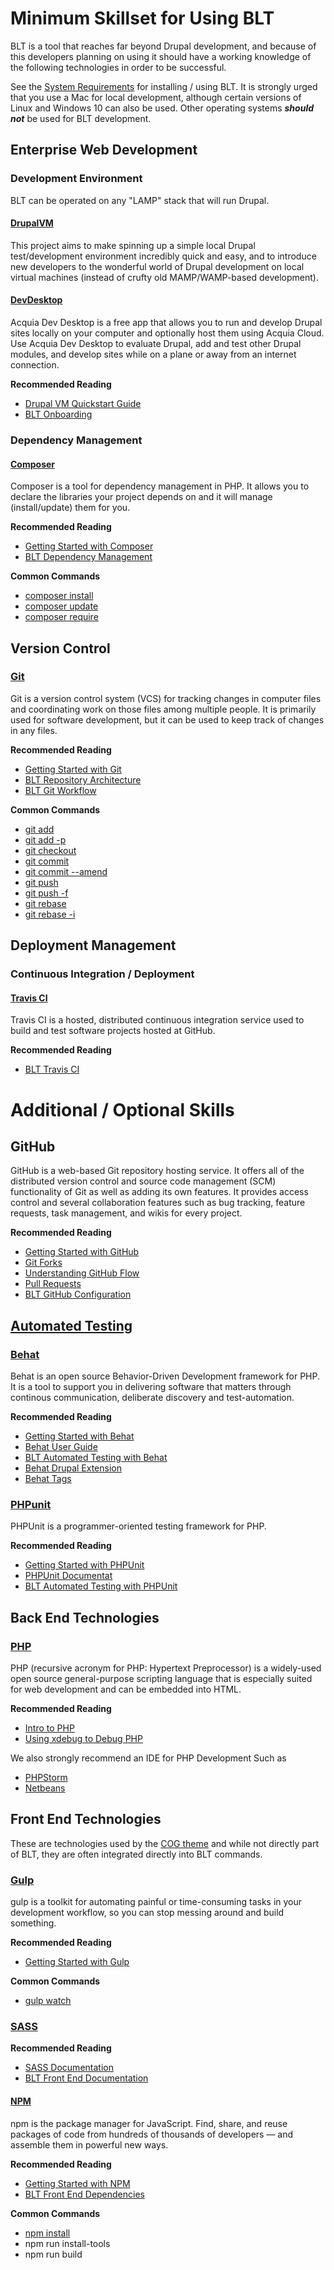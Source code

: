 # Minimum Skillset for Using BLT
BLT is a tool that reaches far beyond Drupal development, and because of this developers planning on using it should have a working knowledge of the following technologies in order to be successful.

See the [System Requirements](INSTALL.md) for installing / using BLT. It is strongly urged that you use a Mac for local development, although certain versions of Linux and Windows 10 can also be used. Other operating systems ***should not*** be used for BLT development.

## Enterprise Web Development

### Development Environment
BLT can be operated on any "LAMP" stack that will run Drupal.

#### [DrupalVM](https://www.drupalvm.com/)
This project aims to make spinning up a simple local Drupal test/development environment incredibly quick and easy, and to introduce new developers to the wonderful world of Drupal development on local virtual machines (instead of crufty old MAMP/WAMP-based development).

#### [DevDesktop](https://www.acquia.com/products-services/dev-desktop)
Acquia Dev Desktop is a free app that allows you to run and develop Drupal sites locally on your computer and optionally host them using Acquia Cloud. Use Acquia Dev Desktop to evaluate Drupal, add and test other Drupal modules, and develop sites while on a plane or away from an internet connection.

**Recommended Reading**

* [Drupal VM Quickstart Guide](https://github.com/geerlingguy/drupal-vm#quick-start-guide)
* [BLT Onboarding](onboarding.md#initial-setup)

### Dependency Management

#### [Composer](https://getcomposer.org/)
Composer is a tool for dependency management in PHP. It allows you to declare the libraries your project depends on and it will manage (install/update) them for you.

**Recommended Reading**

 * [Getting Started with Composer](https://getcomposer.org/doc/00-intro.md)
 * [BLT Dependency Management](dependency-management.md)

**Common Commands**

 * [composer install](https://getcomposer.org/doc/03-cli.md#install)
 * [composer update](https://getcomposer.org/doc/03-cli.md#update)
 * [composer require](https://getcomposer.org/doc/03-cli.md#require)

## Version Control

### [Git](https://git-scm.com)
Git is a version control system (VCS) for tracking changes in computer files and coordinating work on those files among multiple people. It is primarily used for software development, but it can be used to keep track of changes in any files.

**Recommended Reading**

 * [Getting Started with Git](https://git-scm.com/book/en/v2/Getting-Started-About-Version-Control)
 * [BLT Repository Architecture](repo-architecture.md)
 * [BLT Git Workflow](dev-workflow.md#git-workflow)

**Common Commands**

  * [git add](https://git-scm.com/docs/git-add)
  * [git add -p](https://git-scm.com/docs/git-add#git-add--p)
  * [git checkout <branch>](https://git-scm.com/docs/git-checkout)
  * [git commit](https://git-scm.com/docs/git-commit)
  * [git commit --amend](https://git-scm.com/docs/git-commit#git-commit---amend)
  * [git push](https://git-scm.com/docs/git-push)
  * [git push -f](https://git-scm.com/docs/git-push#git-push--f)
  * [git rebase](https://git-scm.com/docs/git-rebase)
  * [git rebase -i](https://git-scm.com/docs/git-rebase#git-rebase---interactive)

## Deployment Management

### Continuous Integration / Deployment

#### [Travis CI](https://travis-ci.com/)
Travis CI is a hosted, distributed continuous integration service used to build and test software projects hosted at GitHub.

**Recommended Reading**

 * [BLT Travis CI](ci.md#travis-ci)

# Additional / Optional Skills

## GitHub
GitHub is a web-based Git repository hosting service. It offers all of the distributed version control and source code management (SCM) functionality of Git as well as adding its own features. It provides access control and several collaboration features such as bug tracking, feature requests, task management, and wikis for every project.

**Recommended Reading**

 * [Getting Started with GitHub](https://guides.github.com/activities/hello-world/)
 * [Git Forks](https://help.github.com/articles/fork-a-repo/)
 * [Understanding GitHub Flow](https://guides.github.com/introduction/flow/)
 * [Pull Requests](https://help.github.com/articles/about-pull-requests/)
 * [BLT GitHub Configuration](onboarding.md#github-configuration)

## [Automated Testing](testing.md)

### [Behat](http://behat.org)
Behat is an open source Behavior-Driven Development framework for PHP. It is a tool to support you in delivering software that matters through continous communication, deliberate discovery and test-automation.

**Recommended Reading**

* [Getting Started with Behat](http://behat.org/en/latest/quick_start.html)
* [Behat User Guide](http://behat.org/en/latest/user_guide.html)
* [BLT Automated Testing with Behat](testing.md#behat)
* [Behat Drupal Extension](https://www.drupal.org/project/drupalextension)
* [Behat Tags](http://behat.org/en/latest/user_guide/organizing.html)

### [PHPunit](https://phpunit.de)
PHPUnit is a programmer-oriented testing framework for PHP.

**Recommended Reading**

* [Getting Started with PHPUnit](https://phpunit.de/getting-started.html)
* [PHPUnit Documentat](https://phpunit.de/documentation.html)
* [BLT Automated Testing with PHPUnit](testing.md#phpunit)

## Back End Technologies

### [PHP](http://php.net)
PHP (recursive acronym for PHP: Hypertext Preprocessor) is a widely-used open source general-purpose scripting language that is especially suited for web development and can be embedded into HTML.

**Recommended Reading**

 * [Intro to PHP](http://php.net/manual/en/intro-whatis.php)
 * [Using xdebug to Debug PHP](https://xdebug.org/docs/)


We also strongly recommend an IDE for PHP Development Such as

 * [PHPStorm](https://www.jetbrains.com/phpstorm/)
 * [Netbeans](http://netbeans.org/features/php/)

## Front End Technologies
These are technologies used by the [COG theme](https://www.drupal.org/project/cog) and while not directly part of BLT, they are often integrated directly into BLT commands.

### [Gulp](http://gulpjs.com/)
gulp is a toolkit for automating painful or time-consuming tasks in your development workflow, so you can stop messing around and build something.

**Recommended Reading**

 * [Getting Started with Gulp](https://github.com/gulpjs/gulp/blob/master/docs/getting-started.md)

**Common Commands**

 * [gulp watch](https://github.com/gulpjs/gulp/blob/master/docs/API.md#gulpwatchglob--opts-tasks-or-gulpwatchglob--opts-cb)

### [SASS](http://sass-lang.com/)

**Recommended Reading**

 * [SASS Documentation](http://sass-lang.com/documentation/file.SASS_REFERENCE.html)
 * [BLT Front End Documentation](project-tasks.md#build-front-end-assets)

#### [NPM](https://www.npmjs.com/)
npm is the package manager for JavaScript. Find, share, and reuse packages of code from hundreds of thousands of developers — and assemble them in powerful new ways.

**Recommended Reading**

 * [Getting Started with NPM](https://docs.npmjs.com/)
 * [BLT Front End Dependencies](dependency-management.md#front-end-dependencies)

**Common Commands**

 * [npm install](https://docs.npmjs.com/getting-started/installing-npm-packages-locally)
 * npm run install-tools
 * npm run build

